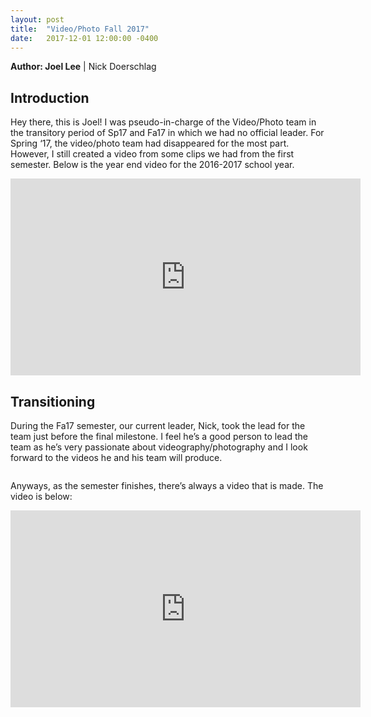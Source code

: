 ```yaml
---
layout: post
title:  "Video/Photo Fall 2017"
date:   2017-12-01 12:00:00 -0400
---
```

**Author: Joel Lee** \| Nick Doerschlag

## Introduction

Hey there, this is Joel! I was pseudo-in-charge of the Video/Photo team in the transitory period of Sp17 and Fa17 in which we had no official leader. For Spring ‘17, the video/photo team had disappeared for the most part. However, I still created a video from some clips we had from the first semester. Below is the year end video for the 2016-2017 school year.

<div class="video-wrapper">
	<div class="video-responsive">
		<iframe width="560" height="315" src="https://www.youtube.com/embed/wkOFTCJDEkY?rel=0" frameborder="0" allow="autoplay; encrypted-media" allowfullscreen></iframe>
	</div>
</div>

## Transitioning

During the Fa17 semester, our current leader, Nick, took the lead for the team just before the final milestone. I feel he’s a good person to lead the team as he’s very passionate about videography/photography and I look forward to the videos he and his team will produce.

<span class="image main"><img src="{{ 'images/projects/video_fa17/joel_and_nick.jpg' | relative_url }}" alt="" /></span>

Anyways, as the semester finishes, there’s always a video that is made. The video is below:

<div class="video-wrapper">
	<div class="video-responsive">
		<iframe width="560" height="315" src="https://www.youtube.com/embed/voqxSP16gqo?rel=0" frameborder="0" allow="autoplay; encrypted-media" allowfullscreen></iframe>
	</div>
</div>